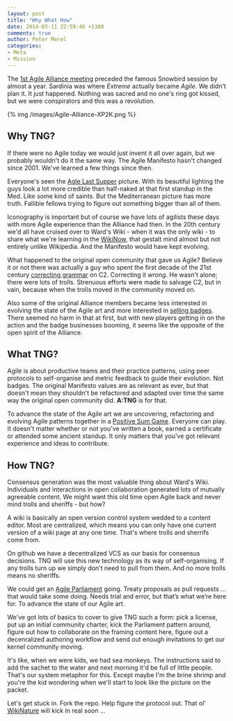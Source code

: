 ```yaml
---
layout: post
title: "Why What How"
date: 2014-03-11 22:59:46 +1100
comments: true
author: Peter Merel
categories: 
- Meta
- Mission
---
```


The [1st Agile Alliance
meeting](http://www.compelcon.se/gallery/XP2000/XP2000_A_037?full=1) preceded
the famous Snowbird session by almost a year. Sardinia was where _Extreme_
actually became _Agile_. We didn't plan it. It just happened. Nothing was
sacred and no one's ring got kissed, but we were conspirators and this was
a revolution.  

{% img /images/Agile-Alliance-XP2K.png %}

<!-- more -->

## Why TNG?

If there were no Agile today we would just invent it all over again, but we
probably wouldn't do it the same way. The Agile Manifesto hasn't changed since
2001. We've learned a few things since then. 

Everyone's seen the [Agle Last
Supper](http://agilemanifesto.org/background.jpg) picture. With its beautiful
lighting the guys look a lot more credible than half-naked at that first
standup in the Med. Like some kind of saints. But the Mediterranean picture
has more truth. Fallible fellows trying to figure out something bigger than all
of them.

Iconography is important but of course we have lots of agilists these days with
more Agile experience than the Alliance had then. In the 20th century
we'd all have cruised over to Ward's Wiki - when it was the only wiki - to
share what we're learning in the
[WikiNow](http://www.c2.com/cgi/wiki?WikiNow), that gestalt mind almost but
not entirely unlike Wikipedia. And the Manifesto would have kept evolving.

What happened to the original open community that gave us Agile?  Believe it
or not there was actually a guy who spent the first decade of the 21st century
[correcting grammar](http://www.c2.com/cgi/wiki?GrammarVandal) on C2.
Correcting it _wrong_. He wasn't alone; there were lots of trolls. Strenuous
efforts were made to salvage C2, but in vain, because when the trolls moved in
the community moved on. 

Also some of the original Alliance members became less interested in evolving
the state of the Agile art and more interested in [selling
badges](https://www.youtube.com/watch?v=nsdZKCh6RsU). There seemed no harm in
that at first, but with new players getting in on the action and
the badge businesses booming, it seems like the opposite of
the open spirit of the Alliance. 

## What TNG?

Agile is about productive teams and their practice patterns, using peer
protocols to self-organise and metric feedback to guide their evolution. Not
badges. The original Manifesto values are as relevant as ever, but that
doesn't mean they shouldn't be refactored and adapted over time the same way
the original open community did. **A:TNG** is for that.

To advance the state of the Agile art we are uncovering, refactoring and
evolving Agile patterns together in a [Positive Sum
Game](http://meatballwiki.org/wiki/NonZeroSumGame). Everyone can play. It
doesn't matter whether or not you've written a book, earned a certificate or
attended some ancient standup. It only matters that you've got relevant
experience and ideas to contribute.

## How TNG?

Consensus generation was the most valuable thing about Ward's Wiki.
Individuals and interactions in open collaboration generated lots of mutually
agreeable content. We might want this old time open Agile back and never mind
trolls and sheriffs - but how?

A wiki is basically an open version control system wedded to a content editor.
Most are centralized, which means you can only have one current version of
a wiki page at any one time. That's where trolls and sherrifs come from.

On github we have a decentralized VCS as our basis for consensus
decisions. TNG will use this new technology as its way of self-organising. If
any trolls turn up we simply don't need to pull from them. And no more trolls
means no sheriffs. 

We could get an [Agile Parliament](http://www.c2.com/cgi/wiki?AgileParliament)
going. Treaty proposals as pull requests … that would take some doing. Needs
trial and error, but that’s what we’re here for. To advance the state of our
Agile art.

We've got lots of basics to cover to give TNG such a form: pick a license, put
up an initial community charter, kick the Parliament pattern around, figure
out how to collaborate on the framing content here, figure out a decenralized
authoring workflow and send out enough invitations to get our kernel community
moving. 

It's like, when we were kids, we had sea monkeys. The instructions said to add
the sachet to the water and next morning it'd be full of little people.
That's our system metaphor for this. Except maybe I'm the brine shrimp and
you're the kid wondering when we'll start to look like the picture on the
packet.

Let's get stuck in. Fork the repo. Help figure the
protocol out. That ol' [WikiNature](http://www.c2.com/cgi/wiki?WikiNature)
will kick in real soon ...


